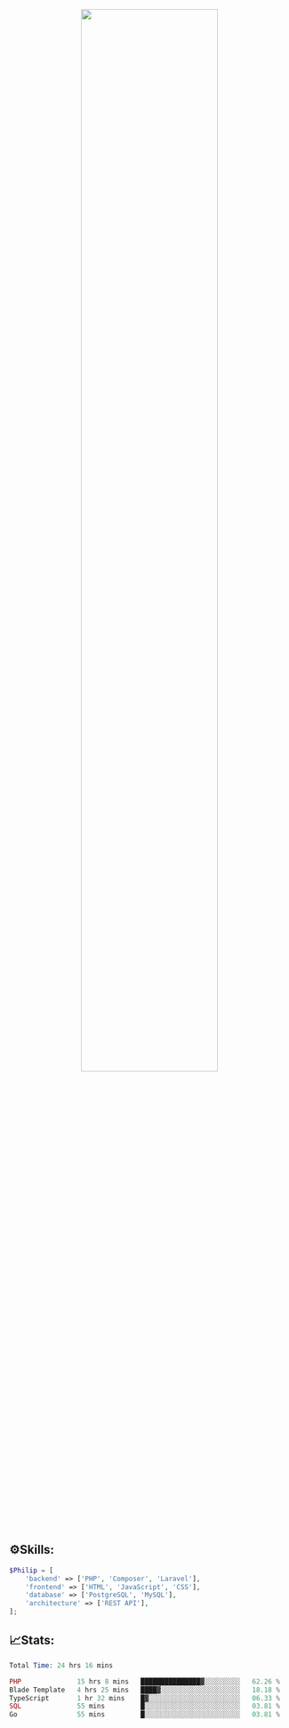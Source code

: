 <div align="center">
<img src="https://readme-typing-svg.demolab.com?font=Inconsolata&weight=500&size=50&duration=4000&pause=300&color=A7A459&center=true&vCenter=true&multiline=true&repeat=false&random=false&width=1300&height=140&lines=Hello,+Привет;I'm+Philip+a+beginner+backend+developer+in+php" width="70%" />
</div>

## ⚙️Skills:
```php
$Philip = [
    'backend' => ['PHP', 'Composer', 'Laravel'],
    'frontend' => ['HTML', 'JavaScript', 'CSS'],
    'database' => ['PostgreSQL', 'MySQL'],
    'architecture' => ['REST API'],
];
```
## 📈Stats:
<!--START_SECTION:waka-->

```PHP
Total Time: 24 hrs 16 mins

PHP              15 hrs 8 mins   ███████████████▓░░░░░░░░░   62.26 %
Blade Template   4 hrs 25 mins   ████▓░░░░░░░░░░░░░░░░░░░░   18.18 %
TypeScript       1 hr 32 mins    █▓░░░░░░░░░░░░░░░░░░░░░░░   06.33 %
SQL              55 mins         █░░░░░░░░░░░░░░░░░░░░░░░░   03.81 %
Go               55 mins         █░░░░░░░░░░░░░░░░░░░░░░░░   03.81 %
```

<!--END_SECTION:waka-->


